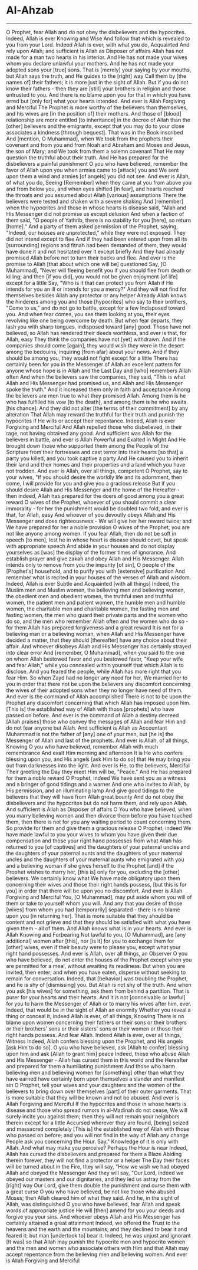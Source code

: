 # Al-Ahzab
---
O Prophet, fear Allah and do not obey the disbelievers and the hypocrites. Indeed, Allah is ever Knowing and Wise
And follow that which is revealed to you from your Lord. Indeed Allah is ever, with what you do, Acquainted
And rely upon Allah; and sufficient is Allah as Disposer of affairs
Allah has not made for a man two hearts in his interior. And He has not made your wives whom you declare unlawful your mothers. And he has not made your adopted sons your [true] sons. That is [merely] your saying by your mouths, but Allah says the truth, and He guides to the [right] way
Call them by [the names of] their fathers; it is more just in the sight of Allah. But if you do not know their fathers - then they are [still] your brothers in religion and those entrusted to you. And there is no blame upon you for that in which you have erred but [only for] what your hearts intended. And ever is Allah Forgiving and Merciful
The Prophet is more worthy of the believers than themselves, and his wives are [in the position of] their mothers. And those of [blood] relationship are more entitled [to inheritance] in the decree of Allah than the [other] believers and the emigrants, except that you may do to your close associates a kindness [through bequest]. That was in the Book inscribed
And [mention, O Muhammad], when We took from the prophets their covenant and from you and from Noah and Abraham and Moses and Jesus, the son of Mary; and We took from them a solemn covenant
That He may question the truthful about their truth. And He has prepared for the disbelievers a painful punishment
O you who have believed, remember the favor of Allah upon you when armies came to [attack] you and We sent upon them a wind and armies [of angels] you did not see. And ever is Allah, of what you do, Seeing
[Remember] when they came at you from above you and from below you, and when eyes shifted [in fear], and hearts reached the throats and you assumed about Allah [various] assumptions
There the believers were tested and shaken with a severe shaking
And [remember] when the hypocrites and those in whose hearts is disease said, "Allah and His Messenger did not promise us except delusion
And when a faction of them said, "O people of Yathrib, there is no stability for you [here], so return [home]." And a party of them asked permission of the Prophet, saying, "Indeed, our houses are unprotected," while they were not exposed. They did not intend except to flee
And if they had been entered upon from all its [surrounding] regions and fitnah had been demanded of them, they would have done it and not hesitated over it except briefly
And they had already promised Allah before not to turn their backs and flee. And ever is the promise to Allah [that about which one will be] questioned
Say, [O Muhammad], "Never will fleeing benefit you if you should flee from death or killing; and then [if you did], you would not be given enjoyment [of life] except for a little
Say, "Who is it that can protect you from Allah if He intends for you an ill or intends for you a mercy?" And they will not find for themselves besides Allah any protector or any helper
Already Allah knows the hinderers among you and those [hypocrites] who say to their brothers, "Come to us," and do not go to battle, except for a few
Indisposed toward you. And when fear comes, you see them looking at you, their eyes revolving like one being overcome by death. But when fear departs, they lash you with sharp tongues, indisposed toward [any] good. Those have not believed, so Allah has rendered their deeds worthless, and ever is that, for Allah, easy
They think the companies have not [yet] withdrawn. And if the companies should come [again], they would wish they were in the desert among the bedouins, inquiring [from afar] about your news. And if they should be among you, they would not fight except for a little
There has certainly been for you in the Messenger of Allah an excellent pattern for anyone whose hope is in Allah and the Last Day and [who] remembers Allah often
And when the believers saw the companies, they said, "This is what Allah and His Messenger had promised us, and Allah and His Messenger spoke the truth." And it increased them only in faith and acceptance
Among the believers are men true to what they promised Allah. Among them is he who has fulfilled his vow [to the death], and among them is he who awaits [his chance]. And they did not alter [the terms of their commitment] by any alteration
That Allah may reward the truthful for their truth and punish the hypocrites if He wills or accept their repentance. Indeed, Allah is ever Forgiving and Merciful
And Allah repelled those who disbelieved, in their rage, not having obtained any good. And sufficient was Allah for the believers in battle, and ever is Allah Powerful and Exalted in Might
And He brought down those who supported them among the People of the Scripture from their fortresses and cast terror into their hearts [so that] a party you killed, and you took captive a party
And He caused you to inherit their land and their homes and their properties and a land which you have not trodden. And ever is Allah, over all things, competent
O Prophet, say to your wives, "If you should desire the worldly life and its adornment, then come, I will provide for you and give you a gracious release
But if you should desire Allah and His Messenger and the home of the Hereafter - then indeed, Allah has prepared for the doers of good among you a great reward
O wives of the Prophet, whoever of you should commit a clear immorality - for her the punishment would be doubled two fold, and ever is that, for Allah, easy
And whoever of you devoutly obeys Allah and His Messenger and does righteousness - We will give her her reward twice; and We have prepared for her a noble provision
O wives of the Prophet, you are not like anyone among women. If you fear Allah, then do not be soft in speech [to men], lest he in whose heart is disease should covet, but speak with appropriate speech
And abide in your houses and do not display yourselves as [was] the display of the former times of ignorance. And establish prayer and give zakah and obey Allah and His Messenger. Allah intends only to remove from you the impurity [of sin], O people of the [Prophet's] household, and to purify you with [extensive] purification
And remember what is recited in your houses of the verses of Allah and wisdom. Indeed, Allah is ever Subtle and Acquainted [with all things]
Indeed, the Muslim men and Muslim women, the believing men and believing women, the obedient men and obedient women, the truthful men and truthful women, the patient men and patient women, the humble men and humble women, the charitable men and charitable women, the fasting men and fasting women, the men who guard their private parts and the women who do so, and the men who remember Allah often and the women who do so - for them Allah has prepared forgiveness and a great reward
It is not for a believing man or a believing woman, when Allah and His Messenger have decided a matter, that they should [thereafter] have any choice about their affair. And whoever disobeys Allah and His Messenger has certainly strayed into clear error
And [remember, O Muhammad], when you said to the one on whom Allah bestowed favor and you bestowed favor, "Keep your wife and fear Allah," while you concealed within yourself that which Allah is to disclose. And you feared the people, while Allah has more right that you fear Him. So when Zayd had no longer any need for her, We married her to you in order that there not be upon the believers any discomfort concerning the wives of their adopted sons when they no longer have need of them. And ever is the command of Allah accomplished
There is not to be upon the Prophet any discomfort concerning that which Allah has imposed upon him. [This is] the established way of Allah with those [prophets] who have passed on before. And ever is the command of Allah a destiny decreed
[Allah praises] those who convey the messages of Allah and fear Him and do not fear anyone but Allah. And sufficient is Allah as Accountant
Muhammad is not the father of [any] one of your men, but [he is] the Messenger of Allah and last of the prophets. And ever is Allah, of all things, Knowing
O you who have believed, remember Allah with much remembrance
And exalt Him morning and afternoon
It is He who confers blessing upon you, and His angels [ask Him to do so] that He may bring you out from darknesses into the light. And ever is He, to the believers, Merciful
Their greeting the Day they meet Him will be, "Peace." And He has prepared for them a noble reward
O Prophet, indeed We have sent you as a witness and a bringer of good tidings and a warner
And one who invites to Allah, by His permission, and an illuminating lamp
And give good tidings to the believers that they will have from Allah great bounty
And do not obey the disbelievers and the hypocrites but do not harm them, and rely upon Allah. And sufficient is Allah as Disposer of affairs
O You who have believed, when you marry believing women and then divorce them before you have touched them, then there is not for you any waiting period to count concerning them. So provide for them and give them a gracious release
O Prophet, indeed We have made lawful to you your wives to whom you have given their due compensation and those your right hand possesses from what Allah has returned to you [of captives] and the daughters of your paternal uncles and the daughters of your paternal aunts and the daughters of your maternal uncles and the daughters of your maternal aunts who emigrated with you and a believing woman if she gives herself to the Prophet [and] if the Prophet wishes to marry her, [this is] only for you, excluding the [other] believers. We certainly know what We have made obligatory upon them concerning their wives and those their right hands possess, [but this is for you] in order that there will be upon you no discomfort. And ever is Allah Forgiving and Merciful
You, [O Muhammad], may put aside whom you will of them or take to yourself whom you will. And any that you desire of those [wives] from whom you had [temporarily] separated - there is no blame upon you [in returning her]. That is more suitable that they should be content and not grieve and that they should be satisfied with what you have given them - all of them. And Allah knows what is in your hearts. And ever is Allah Knowing and Forbearing
Not lawful to you, [O Muhammad], are [any additional] women after [this], nor [is it] for you to exchange them for [other] wives, even if their beauty were to please you, except what your right hand possesses. And ever is Allah, over all things, an Observer
O you who have believed, do not enter the houses of the Prophet except when you are permitted for a meal, without awaiting its readiness. But when you are invited, then enter; and when you have eaten, disperse without seeking to remain for conversation. Indeed, that [behavior] was troubling the Prophet, and he is shy of [dismissing] you. But Allah is not shy of the truth. And when you ask [his wives] for something, ask them from behind a partition. That is purer for your hearts and their hearts. And it is not [conceivable or lawful] for you to harm the Messenger of Allah or to marry his wives after him, ever. Indeed, that would be in the sight of Allah an enormity
Whether you reveal a thing or conceal it, indeed Allah is ever, of all things, Knowing
There is no blame upon women concerning their fathers or their sons or their brothers or their brothers' sons or their sisters' sons or their women or those their right hands possess. And fear Allah. Indeed Allah is ever, over all things, Witness
Indeed, Allah confers blessing upon the Prophet, and His angels [ask Him to do so]. O you who have believed, ask [Allah to confer] blessing upon him and ask [Allah to grant him] peace
Indeed, those who abuse Allah and His Messenger - Allah has cursed them in this world and the Hereafter and prepared for them a humiliating punishment
And those who harm believing men and believing women for [something] other than what they have earned have certainly born upon themselves a slander and manifest sin
O Prophet, tell your wives and your daughters and the women of the believers to bring down over themselves [part] of their outer garments. That is more suitable that they will be known and not be abused. And ever is Allah Forgiving and Merciful
If the hypocrites and those in whose hearts is disease and those who spread rumors in al-Madinah do not cease, We will surely incite you against them; then they will not remain your neighbors therein except for a little
Accursed wherever they are found, [being] seized and massacred completely
[This is] the established way of Allah with those who passed on before; and you will not find in the way of Allah any change
People ask you concerning the Hour. Say," Knowledge of it is only with Allah. And what may make you perceive? Perhaps the Hour is near
Indeed, Allah has cursed the disbelievers and prepared for them a Blaze
Abiding therein forever, they will not find a protector or a helper
The Day their faces will be turned about in the Fire, they will say, "How we wish we had obeyed Allah and obeyed the Messenger
And they will say, "Our Lord, indeed we obeyed our masters and our dignitaries, and they led us astray from the [right] way
Our Lord, give them double the punishment and curse them with a great curse
O you who have believed, be not like those who abused Moses; then Allah cleared him of what they said. And he, in the sight of Allah, was distinguished
O you who have believed, fear Allah and speak words of appropriate justice
He will [then] amend for you your deeds and forgive you your sins. And whoever obeys Allah and His Messenger has certainly attained a great attainment
Indeed, we offered the Trust to the heavens and the earth and the mountains, and they declined to bear it and feared it; but man [undertook to] bear it. Indeed, he was unjust and ignorant
[It was] so that Allah may punish the hypocrite men and hypocrite women and the men and women who associate others with Him and that Allah may accept repentance from the believing men and believing women. And ever is Allah Forgiving and Merciful

